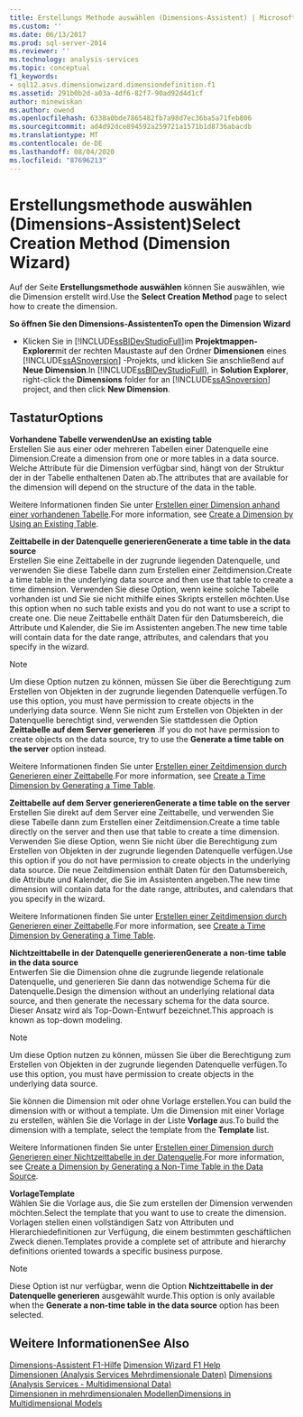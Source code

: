 ```yaml
---
title: Erstellungs Methode auswählen (Dimensions-Assistent) | Microsoft-Dokumentation
ms.custom: ''
ms.date: 06/13/2017
ms.prod: sql-server-2014
ms.reviewer: ''
ms.technology: analysis-services
ms.topic: conceptual
f1_keywords:
- sql12.asvs.dimensionwizard.dimensiondefinition.f1
ms.assetid: 291b0b2d-a03a-4df6-82f7-90ad92d4d1cf
author: minewiskan
ms.author: owend
ms.openlocfilehash: 6338a0bde7865482fb7a98d7ec36ba5a71feb806
ms.sourcegitcommit: ad4d92dce894592a259721a1571b1d8736abacdb
ms.translationtype: MT
ms.contentlocale: de-DE
ms.lasthandoff: 08/04/2020
ms.locfileid: "87696213"
---
```

# <a name="select-creation-method-dimension-wizard"></a><span data-ttu-id="5f361-102">Erstellungsmethode auswählen (Dimensions-Assistent)</span><span class="sxs-lookup"><span data-stu-id="5f361-102">Select Creation Method (Dimension Wizard)</span></span>
  <span data-ttu-id="5f361-103">Auf der Seite **Erstellungsmethode auswählen** können Sie auswählen, wie die Dimension erstellt wird.</span><span class="sxs-lookup"><span data-stu-id="5f361-103">Use the **Select Creation Method** page to select how to create the dimension.</span></span>  
  
 <span data-ttu-id="5f361-104">**So öffnen Sie den Dimensions-Assistenten**</span><span class="sxs-lookup"><span data-stu-id="5f361-104">**To open the Dimension Wizard**</span></span>  
  
-   <span data-ttu-id="5f361-105">Klicken Sie in [!INCLUDE[ssBIDevStudioFull](../includes/ssbidevstudiofull-md.md)]im **Projektmappen-Explorer**mit der rechten Maustaste auf den Ordner **Dimensionen** eines [!INCLUDE[ssASnoversion](../includes/ssasnoversion-md.md)] -Projekts, und klicken Sie anschließend auf **Neue Dimension**.</span><span class="sxs-lookup"><span data-stu-id="5f361-105">In [!INCLUDE[ssBIDevStudioFull](../includes/ssbidevstudiofull-md.md)], in **Solution Explorer**, right-click the **Dimensions** folder for an [!INCLUDE[ssASnoversion](../includes/ssasnoversion-md.md)] project, and then click **New Dimension**.</span></span>  
  
## <a name="options"></a><span data-ttu-id="5f361-106">Tastatur</span><span class="sxs-lookup"><span data-stu-id="5f361-106">Options</span></span>  
 <span data-ttu-id="5f361-107">**Vorhandene Tabelle verwenden**</span><span class="sxs-lookup"><span data-stu-id="5f361-107">**Use an existing table**</span></span>  
 <span data-ttu-id="5f361-108">Erstellen Sie aus einer oder mehreren Tabellen einer Datenquelle eine Dimension.</span><span class="sxs-lookup"><span data-stu-id="5f361-108">Create a dimension from one or more tables in a data source.</span></span> <span data-ttu-id="5f361-109">Welche Attribute für die Dimension verfügbar sind, hängt von der Struktur der in der Tabelle enthaltenen Daten ab.</span><span class="sxs-lookup"><span data-stu-id="5f361-109">The attributes that are available for the dimension will depend on the structure of the data in the table.</span></span>  
  
 <span data-ttu-id="5f361-110">Weitere Informationen finden Sie unter [Erstellen einer Dimension anhand einer vorhandenen Tabelle](multidimensional-models/create-a-dimension-by-using-an-existing-table.md).</span><span class="sxs-lookup"><span data-stu-id="5f361-110">For more information, see [Create a Dimension by Using an Existing Table](multidimensional-models/create-a-dimension-by-using-an-existing-table.md).</span></span>  
  
 <span data-ttu-id="5f361-111">**Zeittabelle in der Datenquelle generieren**</span><span class="sxs-lookup"><span data-stu-id="5f361-111">**Generate a time table in the data source**</span></span>  
 <span data-ttu-id="5f361-112">Erstellen Sie eine Zeittabelle in der zugrunde liegenden Datenquelle, und verwenden Sie diese Tabelle dann zum Erstellen einer Zeitdimension.</span><span class="sxs-lookup"><span data-stu-id="5f361-112">Create a time table in the underlying data source and then use that table to create a time dimension.</span></span> <span data-ttu-id="5f361-113">Verwenden Sie diese Option, wenn keine solche Tabelle vorhanden ist und Sie sie nicht mithilfe eines Skripts erstellen möchten.</span><span class="sxs-lookup"><span data-stu-id="5f361-113">Use this option when no such table exists and you do not want to use a script to create one.</span></span> <span data-ttu-id="5f361-114">Die neue Zeittabelle enthält Daten für den Datumsbereich, die Attribute und Kalender, die Sie im Assistenten angeben.</span><span class="sxs-lookup"><span data-stu-id="5f361-114">The new time table will contain data for the date range, attributes, and calendars that you specify in the wizard.</span></span>  
  
> [!NOTE]  
>  <span data-ttu-id="5f361-115">Um diese Option nutzen zu können, müssen Sie über die Berechtigung zum Erstellen von Objekten in der zugrunde liegenden Datenquelle verfügen.</span><span class="sxs-lookup"><span data-stu-id="5f361-115">To use this option, you must have permission to create objects in the underlying data source.</span></span> <span data-ttu-id="5f361-116">Wenn Sie nicht zum Erstellen von Objekten in der Datenquelle berechtigt sind, verwenden Sie stattdessen die Option **Zeittabelle auf dem Server generieren** .</span><span class="sxs-lookup"><span data-stu-id="5f361-116">If you do not have permission to create objects on the data source, try to use the **Generate a time table on the server** option instead.</span></span>  
  
 <span data-ttu-id="5f361-117">Weitere Informationen finden Sie unter [Erstellen einer Zeitdimension durch Generieren einer Zeittabelle](multidimensional-models/create-a-time-dimension-by-generating-a-time-table.md).</span><span class="sxs-lookup"><span data-stu-id="5f361-117">For more information, see [Create a Time Dimension by Generating a Time Table](multidimensional-models/create-a-time-dimension-by-generating-a-time-table.md).</span></span>  
  
 <span data-ttu-id="5f361-118">**Zeittabelle auf dem Server generieren**</span><span class="sxs-lookup"><span data-stu-id="5f361-118">**Generate a time table on the server**</span></span>  
 <span data-ttu-id="5f361-119">Erstellen Sie direkt auf dem Server eine Zeittabelle, und verwenden Sie diese Tabelle dann zum Erstellen einer Zeitdimension.</span><span class="sxs-lookup"><span data-stu-id="5f361-119">Create a time table directly on the server and then use that table to create a time dimension.</span></span> <span data-ttu-id="5f361-120">Verwenden Sie diese Option, wenn Sie nicht über die Berechtigung zum Erstellen von Objekten in der zugrunde liegenden Datenquelle verfügen.</span><span class="sxs-lookup"><span data-stu-id="5f361-120">Use this option if you do not have permission to create objects in the underlying data source.</span></span> <span data-ttu-id="5f361-121">Die neue Zeitdimension enthält Daten für den Datumsbereich, die Attribute und Kalender, die Sie im Assistenten angeben.</span><span class="sxs-lookup"><span data-stu-id="5f361-121">The new time dimension will contain data for the date range, attributes, and calendars that you specify in the wizard.</span></span>  
  
 <span data-ttu-id="5f361-122">Weitere Informationen finden Sie unter [Erstellen einer Zeitdimension durch Generieren einer Zeittabelle](multidimensional-models/create-a-time-dimension-by-generating-a-time-table.md).</span><span class="sxs-lookup"><span data-stu-id="5f361-122">For more information, see [Create a Time Dimension by Generating a Time Table](multidimensional-models/create-a-time-dimension-by-generating-a-time-table.md).</span></span>  
  
 <span data-ttu-id="5f361-123">**Nichtzeittabelle in der Datenquelle generieren**</span><span class="sxs-lookup"><span data-stu-id="5f361-123">**Generate a non-time table in the data source**</span></span>  
 <span data-ttu-id="5f361-124">Entwerfen Sie die Dimension ohne die zugrunde liegende relationale Datenquelle, und generieren Sie dann das notwendige Schema für die Datenquelle.</span><span class="sxs-lookup"><span data-stu-id="5f361-124">Design the dimension without an underlying relational data source, and then generate the necessary schema for the data source.</span></span> <span data-ttu-id="5f361-125">Dieser Ansatz wird als Top-Down-Entwurf bezeichnet.</span><span class="sxs-lookup"><span data-stu-id="5f361-125">This approach is known as top-down modeling.</span></span>  
  
> [!NOTE]  
>  <span data-ttu-id="5f361-126">Um diese Option nutzen zu können, müssen Sie über die Berechtigung zum Erstellen von Objekten in der zugrunde liegenden Datenquelle verfügen.</span><span class="sxs-lookup"><span data-stu-id="5f361-126">To use this option, you must have permission to create objects in the underlying data source.</span></span>  
  
 <span data-ttu-id="5f361-127">Sie können die Dimension mit oder ohne Vorlage erstellen.</span><span class="sxs-lookup"><span data-stu-id="5f361-127">You can build the dimension with or without a template.</span></span> <span data-ttu-id="5f361-128">Um die Dimension mit einer Vorlage zu erstellen, wählen Sie die Vorlage in der Liste **Vorlage** aus.</span><span class="sxs-lookup"><span data-stu-id="5f361-128">To build the dimension with a template, select the template from the **Template** list.</span></span>  
  
 <span data-ttu-id="5f361-129">Weitere Informationen finden Sie unter [Erstellen einer Dimension durch Generieren einer Nichtzeittabelle in der Datenquelle](multidimensional-models/create-a-dimension-by-generating-a-non-time-table-in-the-data-source.md).</span><span class="sxs-lookup"><span data-stu-id="5f361-129">For more information, see [Create a Dimension by Generating a Non-Time Table in the Data Source](multidimensional-models/create-a-dimension-by-generating-a-non-time-table-in-the-data-source.md).</span></span>  
  
 <span data-ttu-id="5f361-130">**Vorlage**</span><span class="sxs-lookup"><span data-stu-id="5f361-130">**Template**</span></span>  
 <span data-ttu-id="5f361-131">Wählen Sie die Vorlage aus, die Sie zum erstellen der Dimension verwenden möchten.</span><span class="sxs-lookup"><span data-stu-id="5f361-131">Select the template that you want to use to create the dimension.</span></span> <span data-ttu-id="5f361-132">Vorlagen stellen einen vollständigen Satz von Attributen und Hierarchiedefinitionen zur Verfügung, die einem bestimmten geschäftlichen Zweck dienen.</span><span class="sxs-lookup"><span data-stu-id="5f361-132">Templates provide a complete set of attribute and hierarchy definitions oriented towards a specific business purpose.</span></span>  
  
> [!NOTE]  
>  <span data-ttu-id="5f361-133">Diese Option ist nur verfügbar, wenn die Option **Nichtzeittabelle in der Datenquelle generieren** ausgewählt wurde.</span><span class="sxs-lookup"><span data-stu-id="5f361-133">This option is only available when the **Generate a non-time table in the data source** option has been selected.</span></span>  
  
## <a name="see-also"></a><span data-ttu-id="5f361-134">Weitere Informationen</span><span class="sxs-lookup"><span data-stu-id="5f361-134">See Also</span></span>  
 <span data-ttu-id="5f361-135">[Dimensions-Assistent F1-Hilfe](dimension-wizard-f1-help.md) </span><span class="sxs-lookup"><span data-stu-id="5f361-135">[Dimension Wizard F1 Help](dimension-wizard-f1-help.md) </span></span>  
 <span data-ttu-id="5f361-136">[Dimensionen &#40;Analysis Services Mehrdimensionale Daten&#41;](multidimensional-models-olap-logical-dimension-objects/dimensions-analysis-services-multidimensional-data.md) </span><span class="sxs-lookup"><span data-stu-id="5f361-136">[Dimensions &#40;Analysis Services - Multidimensional Data&#41;](multidimensional-models-olap-logical-dimension-objects/dimensions-analysis-services-multidimensional-data.md) </span></span>  
 [<span data-ttu-id="5f361-137">Dimensionen in mehrdimensionalen Modellen</span><span class="sxs-lookup"><span data-stu-id="5f361-137">Dimensions in Multidimensional Models</span></span>](multidimensional-models/dimensions-in-multidimensional-models.md)  
  
  
